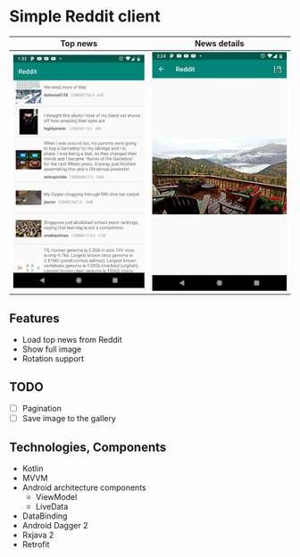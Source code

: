 # Simple Reddit client

Top news|News details
:-------------------------:|:-------------------------:
![](images/top_news.png)|![](images/news_details.png)

## Features
* Load top news from Reddit
* Show full image
* Rotation support

## TODO
- [ ] Pagination
- [ ] Save image to the gallery

## Technologies, Components
* Kotlin
* MVVM
* Android architecture components
    * ViewModel
    * LiveData
* DataBinding
* Android Dagger 2
* Rxjava 2
* Retrofit